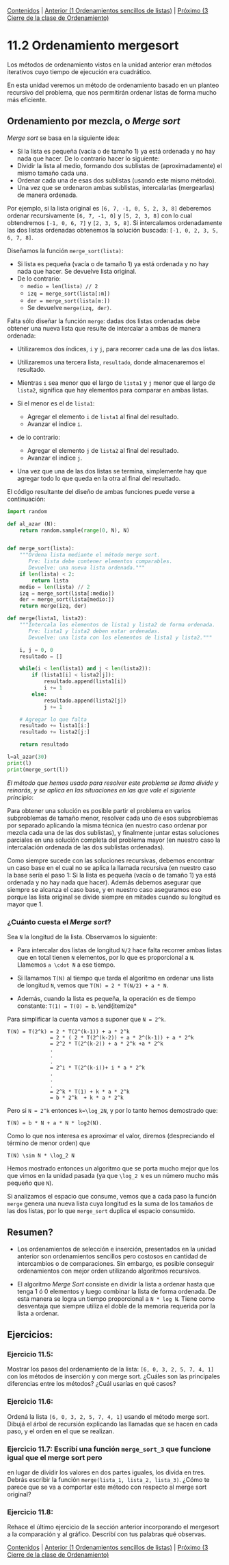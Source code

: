 [Contenidos](../Contenidos.md) \| [Anterior (1 Ordenamientos sencillos de listas)](01_Ordenamiento_sencillo.md) \| [Próximo (3 Cierre de la clase de Ordenamiento)](03_Cierre.md)

# 11.2 Ordenamiento mergesort

Los métodos de ordenamiento vistos en la unidad anterior eran métodos
iterativos cuyo tiempo de ejecución era cuadrático.

En esta unidad veremos un método de ordenamiento basado
en un planteo recursivo del problema, que nos permitirán ordenar listas de forma mucho más eficiente.

## Ordenamiento por mezcla, o *Merge sort* 

*Merge sort* se basa en la siguiente idea:

* Si la lista es pequeña (vacía o de tamaño 1) ya está ordenada y
no hay nada que hacer. De lo contrario hacer lo siguiente:
* Dividir la lista al medio, formando dos sublistas de (aproximadamente) el
mismo tamaño cada una.
* Ordenar cada una de esas dos sublistas (usando
este mismo método).
* Una vez que se ordenaron ambas sublistas, intercalarlas (mergearlas)  de manera ordenada.

Por ejemplo, si la lista original es `[6, 7, -1, 0, 5, 2, 3, 8]`
deberemos ordenar recursivamente `[6, 7, -1, 0]` y
`[5, 2, 3, 8]` con lo cual obtendremos `[-1, 0, 6, 7]` y
`[2, 3, 5, 8]`.  Si intercalamos ordenadamente las dos listas
ordenadas obtenemos la solución buscada:
`[-1, 0, 2, 3, 5, 6, 7, 8]`.

Diseñamos la función `merge_sort(lista)`:

* Si lista es pequeña (vacía o de tamaño 1) ya está ordenada y
no hay nada que hacer. Se devuelve lista original.
* De lo contrario:
  * `medio = len(lista) // 2`
  * `izq = merge_sort(lista[:m])`
  * `der = merge_sort(lista[m:])`
  * Se devuelve `merge(izq, der)`.

Falta sólo diseñar la función `merge`: dadas dos listas ordenadas
debe obtener una nueva lista que resulte de intercalar a ambas de manera
ordenada:

* Utilizaremos dos índices, `i` y `j`, para recorrer
cada una de las dos listas.
* Utilizaremos una tercera lista, `resultado`, donde
almacenaremos el resultado.

* Mientras `i` sea menor que el largo de `lista1` y
`j` menor que el largo de `lista2`, significa que hay
elementos para comparar en ambas listas.

* Si el menor es el de `lista1`:
  * Agregar el elemento `i` de `lista1` al final del
resultado.
  * Avanzar el índice `i`.
* de lo contrario:
  * Agregar el elemento `j` de `lista2` al final del
resultado.
  * Avanzar el índice `j`.


* Una vez que una de las dos listas se termina, simplemente hay que
agregar todo lo que queda en la otra al final del resultado.

El código resultante del diseño de ambas funciones puede verse a continuación:

```python
import random

def al_azar (N):
    return random.sample(range(0, N), N)


def merge_sort(lista):
    """Ordena lista mediante el método merge sort.
       Pre: lista debe contener elementos comparables.
       Devuelve: una nueva lista ordenada."""
    if len(lista) < 2:
        return lista
    medio = len(lista) // 2
    izq = merge_sort(lista[:medio])
    der = merge_sort(lista[medio:])
    return merge(izq, der)

def merge(lista1, lista2):
    """Intercala los elementos de lista1 y lista2 de forma ordenada.
       Pre: lista1 y lista2 deben estar ordenadas.
       Devuelve: una lista con los elementos de lista1 y lista2."""

    i, j = 0, 0
    resultado = []

    while(i < len(lista1) and j < len(lista2)):
        if (lista1[i] < lista2[j]):
            resultado.append(lista1[i])
            i += 1
        else:
            resultado.append(lista2[j])
            j += 1

    # Agregar lo que falta
    resultado += lista1[i:]
    resultado += lista2[j:]

    return resultado

l=al_azar(30)
print(l)
print(merge_sort(l))
```

_El método que hemos usado para resolver este problema se llama *divide y reinarás*, y se aplica en las situaciones en las que vale el siguiente principio_:

Para obtener una solución es posible partir el problema en varios subproblemas
de tamaño menor, resolver cada uno de esos subproblemas por separado aplicando
la misma técnica (en nuestro caso ordenar por mezcla cada una de las dos
sublistas), y finalmente juntar estas soluciones parciales en una solución
completa del problema mayor (en nuestro caso la intercalación ordenada de las
dos sublistas ordenadas).

Como siempre sucede con las soluciones recursivas, debemos encontrar un caso
base en el cual no se aplica la llamada recursiva (en nuestro caso la base
sería el paso 1: Si la lista es pequeña (vacía o de tamaño 1) ya está ordenada
y no hay nada que hacer). Además debemos asegurar que siempre se alcanza el
caso base, y en nuestro caso aseguramos eso porque las lista original se divide
siempre en mitades cuando su longitud es mayor que 1.

### ¿Cuánto cuesta el *Merge sort*?

Sea `N` la longitud de la lista. Observamos lo siguiente:

* Para intercalar dos listas de longitud `N/2` hace falta recorrer
ambas listas que en total tienen `N` elementos, por lo que es proporcional
a `N`. Llamemos `a \cdot N` a ese tiempo.

* Si llamamos `T(N)` al tiempo que tarda el algoritmo en ordenar
una lista de longitud `N`, vemos que `T(N) = 2 * T(N/2) + a * N`.

* Además, cuando la lista es pequeña, la operación es de tiempo
constante: `T(1) = T(0) = b`.
\end{itemize*

Para simplificar la cuenta vamos a suponer que `N = 2^k`.


```
T(N) = T(2^k) = 2 * T(2^(k-1)) + a * 2^k 
              = 2 * ( 2 * T(2^(k-2)) + a * 2^(k-1)) + a * 2^k
              = 2^2 * T(2^(k-2)) + a * 2^k +a * 2^k
              .
              .
              .
              = 2^i * T(2^(k-i))+ i * a * 2^k
              .
              .
              .
              = 2^k * T(1) + k * a * 2^k
              = b * 2^k  + k * a * 2^k
```

Pero si `N = 2^k` entonces `k=\log_2N`, y por lo tanto hemos demostrado
que:

`T(N) = b * N + a * N * log2(N).`

Como lo que nos interesa es aproximar el valor, diremos (despreciando el
término de menor orden) que

`` T(N) \sim N * \log_2 N ``

Hemos mostrado entonces
un algoritmo que se porta mucho mejor que los que vimos en la unidad
pasada (ya que `\log_2 N` es un número mucho más pequeño que `N`).

Si analizamos el espacio que consume, vemos que a cada paso la función `merge`
genera una nueva lista cuya longitud es la suma de los tamaños de las dos
listas, por lo que `merge_sort` duplica el espacio consumido.

## Resumen?

* Los ordenamientos de selección e inserción, presentados en la unidad
anterior son ordenamientos sencillos pero costosos en cantidad de
intercambios o de comparaciones.  Sin embargo, es posible conseguir
ordenamientos con mejor orden utilizando algoritmos recursivos.

* El algoritmo *Merge Sort* consiste en dividir la lista a ordenar
hasta que tenga 1 ó 0 elementos y luego combinar la lista de forma ordenada.
De esta manera se logra un tiempo proporcional a `N * log N`.  Tiene como
desventaja que siempre utiliza el doble de la memoria requerida por la lista a
ordenar.

## Ejercicios:

### Ejercicio 11.5: 
Mostrar los pasos del ordenamiento de la lista: `[6, 0, 3, 2, 5, 7, 4, 1]` con los métodos de inserción y con merge sort. ¿Cuáles son las principales diferencias entre los métodos? ¿Cuál usarías en qué casos?

### Ejercicio 11.6: 
Ordená la lista `[6, 0, 3, 2, 5, 7, 4, 1]` usando el método merge sort. Dibujá el árbol de recursión explicando las llamadas que se hacen en cada paso, y el orden en el que se realizan.

### Ejercicio 11.7: Escribí una función `merge_sort_3` que funcione igual que el merge sort pero
en lugar de dividir los valores en dos partes iguales, los divida en tres. Debrás escribir la función `merge(lista_1, lista_2, lista_3)`. ¿Cómo te parece que se va a comportar este método con respecto al merge sort original?

### Ejercicio 11.8: 
Rehace el último ejercicio de la sección anterior incorporando el mergesort a la comparación y al gráfico. Describí con tus palabras qué observas.



[Contenidos](../Contenidos.md) \| [Anterior (1 Ordenamientos sencillos de listas)](01_Ordenamiento_sencillo.md) \| [Próximo (3 Cierre de la clase de Ordenamiento)](03_Cierre.md)

